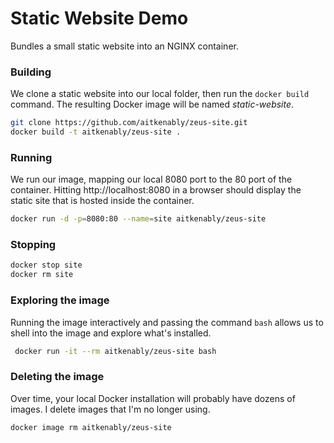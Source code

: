 # Static Website Demo

Bundles a small static website into an NGINX container. 

### Building

We clone a static website into our local folder, then run the 
`docker build` command. The resulting Docker image will be 
named *static-website*.

```bash
git clone https://github.com/aitkenably/zeus-site.git
docker build -t aitkenably/zeus-site .
```

### Running 

We run our image, mapping our local 8080 port to the 80 port of the 
container. Hitting http://localhost:8080 in a browser should display 
the static site that is hosted inside the container. 

```bash
docker run -d -p=8080:80 --name=site aitkenably/zeus-site
```

### Stopping 

```bash
docker stop site
docker rm site
```

### Exploring the image

Running the image interactively and passing the command `bash` allows 
us to shell into the image and explore what's installed. 

```bash
 docker run -it --rm aitkenably/zeus-site bash
```
  
### Deleting the image 

Over time, your local Docker installation will probably have dozens of 
images. I delete images that I'm no longer using. 

```bash
docker image rm aitkenably/zeus-site		
```